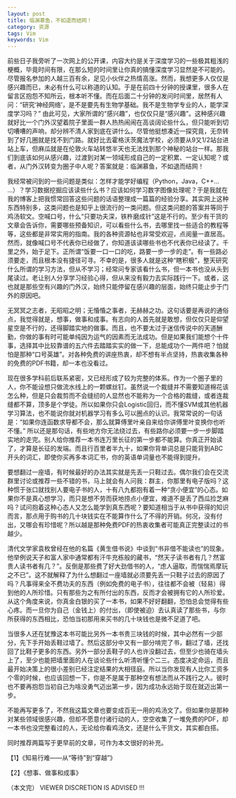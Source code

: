 ```yaml
---
layout: post
title: 临渊慕鱼，不如退而结网！
category: 资源
tags: Vim
keywords: Vim
---
```


前些日子我旁听了一次网上的公开课，内容大约是关于深度学习的一些极其粗浅的梗概，毕竟时间有限，在那么短的时间里让你真的搞懂深度学习显然是不可能的。尽管报名参加的人越三百有余，足见小伙伴之热情高涨。然而，我想更多人仅仅是感兴趣而已，未必有什么可以称道的认知。于是在前四十分钟的授课里，很多人在留言区抱怨不知所云，根本听不懂。而在后面二十分钟的发问时间里，居然有人问：“研究‘神经网络’，是不是要先有生物学基础。我不是生物学专业的人，能学深度学习吗？” 由此可见，大家所谓的“感兴趣”，也仅仅只是“感兴趣”。这种感兴趣就好比一个门外汉望着院子里面一群人热热闹闹在高谈阔论些什么，但只能听到切切嘈嘈的声响，却分辨不清人家到底在讲什么。尽管他挺想凑近一探究竟，无奈转到了好几圈就是找不到门路。就好比去霍格沃茨魔法学校，必须要从9又1/2站台进站上车，但麻瓜就是在伦敦火车站转悠半天也无法找到那个神秘的站台一样。那我们到底该如何从感兴趣，过渡到对某一领域形成自己的一定积累、一定认知呢？或者，从门外汉转变为圈子中人呢？答案就是：临渊慕鱼，不如退而结网！


我经常被问到的一些问题是类似：怎样才能学好编程（Python，Java，C++... ...）？学习数据挖掘应该读些什么书？应该如何学习数字图像处理呢？于是我就在我的博客上把我惯常回答这些问题的话语整理成一篇篇的经验分享。其实网上这种东西特别多，这类问题也是知乎上很流行的一类问题。但这类问题的答案并等同于鸡汤软文。空喊口号，什么“只要功夫深，铁杵磨成针”这是不行的。至少有干货的文章会告诉你，需要哪些预备知识，可以看些什么书，去哪里找一些适合的教程等等，这些都是非常实用的指南。我的各种资源帖也非常受欢迎，点阅量一直居高。然而，就像喊口号不代表你已经做了，你知道该读哪些书也不代表你已经读了。千里之外，始于足下。正所谓“饭要一口一口的吃，路要一步一步的走”。有一些路必须要走，而且根本没有捷径可寻。不幸的是，很多人就是这种“瞎积极”，整天研究什么所谓的学习方法，但从不学习；经常问专家该看什么书，但一本书也没从头到尾读过。老让别人分享学习经验心得，但从来没有毅力去实际践行一下。或者，这也就是那些空有兴趣的门外汉，始终只能停留在感兴趣的层面，始终只能止步于门外的原因吧。


无冥冥之志者，无昭昭之明；无惛惛之事者，无赫赫之功。这句话要是再说的通俗点，我觉得就是，想事，做事和成事。有志向的人首先就是敢想，但仅仅只是仰望星空是不行的，还得脚踏实地的做事。而且，也不要太过于迷信传说中的天道酬勤，你做的事有时可能单纯因为运气的因素而无法成功。但是如果我们能想个十件事，选择其中比较靠谱的五六件去踏踏实实的做一下，总能成功个一两件吧？怕就怕是那种“口号英雄”。对各种免费的讲座热衷，却不想有半点坚持，热衷收集各种的免费的PDF书籍，却一本也没看过。


现在很多学科前后联系紧密，又已经形成了较为完整的体系。作为一个圈子里的人，你不能设想只做流水线上的一颗螺丝钉。虽然说一个裁缝并不需要知道棉花该怎么种，但是只会裁剪而不会缝纫的人显然也不能称为一个合格的裁缝，或者连裁缝都不算，顶多是个学徒。所以如果你只会Logistic回归，而不懂SVM或其他机器学习算法，也不能说你就对机器学习有多么可以圈点的认识。我常常说的一句话是：“如果你连函数求导都不会，那么就算傅里叶亲自来给你讲傅里叶变换你也听不懂。” 所以还是那句话，有些地方你无法绕过去，有些路你必须要一步一步脚踏实地的走完。别人给你推荐一本书连万里长征的第一步都不能算。你真正开始读了，才算是长征的发端。而且行百里者半九十，如果你背单词总是只能背到ABC开头的词汇，即使你买再多本词汇书，你的英语单词量也不能得到提升。


要想翻过一座墙，有时候最好的办法其实就是先丢一只鞋过去。偶尔我们会在交流群里讨论或推荐一些不错的书，马上就会有人问我：群主，你那里有电子版吗？这种惯于张口就找别人要电子书的人，十有八九都抱有着一种“贪小便宜”的心态。如果你不是真心想学习，而只是想不劳而获地捞点小便宜，难道不是丢了西瓜捡芝麻吗？试问抱着这种心态人又怎么能学到真东西呢？要知道相当于从书中获得的知识而言，那点用于购书的几十块钱实在不能算作什么了不得的开销。何况，没有付出，又哪会有珍惜呢？所以越是那种免费PDF的热衷收集者可能真正完整读过的书越少。


清代文学家袁枚曾经在他的名篇《黄生借书说》中谈到“书非借不能读也”的现象。他举例说天子和富人家中通常都有汗牛充栋般的藏书，“然天子读书者有几？然富贵人读书者有几？”。反倒是那些费了好大劲借书的人，“虑人逼取，而惴惴焉摩玩之不已”。这不就解释了为什么想翻过一座墙就必须要先丢一只鞋子过去的原因了吗？凡事得来全不费功夫的东西（例如免费的电子书），往往都不会被（轻易）得到他的人所珍惜。只有那些为之有所付出的东西，反而才会被拥有它的人所珍爱。从这个角度来说，你真金白银的买了一本书，如果不好好翻翻，恐怕总会觉得有些心疼。而一旦你为自己（金钱上）的付出，（即使被迫）去认真读了那些书，与你所获得的东西相比，恐怕当初那用来买书的几十块钱也是微不足道了吧。


当很多人还在犹豫这本书可能比另外一本书贵三块钱的时候，其中必然有一少部分，先下手开始丢鞋过墙了。然后这部分中又有一部分啃完了书，翻过了墙，还找回了比鞋子更多的东西。另外一部分丢鞋子的人也许没翻过去，但至少也骑在墙头上了，至少也能把墙里面的人在谈论些什么听清听懂个二三。态度决定命运，而且最开始决策上的很小差别已经注定结果的大相径庭。所以当你发现有人比你工资多个零的时候，也应该回想一下，你是不是属于那种空有想法而从不践行之人。彼时也不要再抱怨当初自己为啥没勇气迈出第一步，因为成功永远始于现在就迈出第一步。


不能再写更多了，不然我这篇文章也要变成百无一用的鸡汤文了。但如果你是那种对某些领域很感兴趣，但却不愿意付诸行动的人，空空收集了一堆免费的PDF，却一本书也没完整看过的人，无论给你看鸡汤文，还是什么干货文，其实都白搭。


同时推荐两篇写于更早前的文章，可作为本文很好的补充。

【1】《知易行难——从“等待”到“穿越”》

【2】《想事、做事和成事》


（本文完）
VIEWER DISCRETION IS ADVISED !!!
